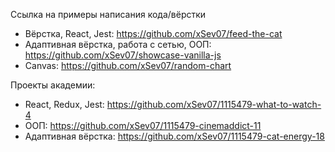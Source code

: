 Ссылка на примеры написания кода/вёрстки

- Вёрстка, React, Jest: https://github.com/xSev07/feed-the-cat
- Адаптивная вёрстка, работа с сетью, ООП: https://github.com/xSev07/showcase-vanilla-js
- Canvas: https://github.com/xSev07/random-chart

Проекты академии:
- React, Redux, Jest: https://github.com/xSev07/1115479-what-to-watch-4
- ООП: https://github.com/xSev07/1115479-cinemaddict-11
- Адаптивная вёрстка: https://github.com/xSev07/1115479-cat-energy-18
